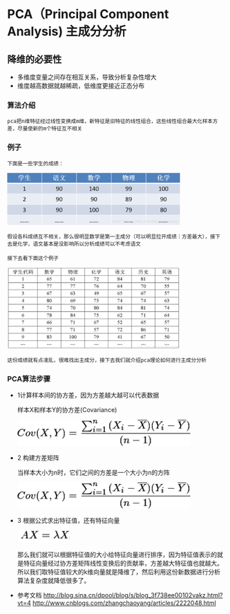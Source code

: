 # PCA（Principal Component Analysis) 主成分分析
## 降维的必要性
* 多维度变量之间存在相互关系，导致分析复杂性增大
* 维度越高数据就越稀疏，低维度更接近正态分布

### 算法介绍
    pca把n维特征经过线性变换成m维，新特征是旧特征的线性组合，这些线性组合最大化样本方差，尽量使新的m个特征互不相关

### 例子
    下面是一些学生的成绩：

<img src="./formulary/pca/chengji1.png" width=400px />

    假设各科成绩互不相关，那么很明显数学是第一主成分（可以明显拉开成绩｜方差最大），接下去是化学，语文基本是没影响所以分析成绩可以不考虑语文

    接下去看下面这个例子

<img src="./formulary/pca/chengji2.png" width=400px />

    这份成绩就有点凌乱，很难找出主成分，接下去我们就介绍pca理论如何进行主成分分析

### PCA算法步骤
* 1计算样本间的协方差，因为方差越大越可以代表数据

  样本X和样本Y的协方差(Covariance)

    <img src="./formulary/pca/cov.png" width=400px />
* 2 构建方差矩阵

    当样本大小为n时，它们之间的方差是一个大小为n的方阵

    <img src="./formulary/pca/cov.png" width=400px />

* 3 根据公式求出特征值，还有特征向量

    <img src="./formulary/pca/axx.png" width=120px />

    那么我们就可以根据特征值的大小给特征向量进行排序，因为特征值表示的就是特征向量经过协方差矩阵线性变换后的贡献率，方差越大特征值也就越大。
    所以我们取特征值较大的k维向量就是降维了，然后利用这份新数据进行分析 算法复杂度就降低很多了。




* 参考文档
    http://blog.sina.cn/dpool/blog/s/blog_3f738ee00102vakz.html?vt=4
    http://www.cnblogs.com/zhangchaoyang/articles/2222048.html
